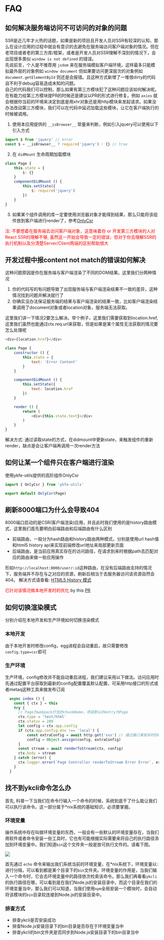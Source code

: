 # FAQ

## 如何解决服务端访问不可访问的对象的问题

SSR是近几年才火热的话题，如果是新的项目且开发人员对SSR有较深的认知，那么在设计应用的过程中就会有意识的去避免在服务端访问客户端对象的情况。但在老项目或者老的第三方库/框架，或者是开发人员对SSR理解不深刻的情况下，会出现很多类似 `window is not defined` 的错误。  
先说前言，个人是不推荐用 `jsdom` 来在服务端模拟客户端环境，这样最多只能模拟最外层的对象例如 `window document` 但如果要访问更深层次的对象例如 `document.getElementById` 则还是会报错。且这种方式新增了一堆很dirty的代码且不利于debug容易造成未知的问题。  
自己的代码我们可以控制，那么如果有第三方模块犯了这种问题应该如何解决呢。在有能力给第三方模块提PR的时候还是建议以PR的形式进行修复。例如 `axios` 就会根据你当前的环境来决定到底是用xhr对象还是用http模块来发起请求。如果没办法改动第三方模块，我们可以在代码中延迟加载这些模块，让它在客户端执行的时候被调用。  

1. 使用本应用提供的 `__isBrowser__` 常量来判断，例如引入jquery可以使用以下引入方式
   
```js
import $ from 'jquery' // error
const $ = __isBrowser__ ? require('jquery') : {} // true
```

2. 在 `didMount` 生命周期加载模块

```js
class Page {
    this.state = {
        $: {}
    }
    componentDidMount () {
        this.setState({
            $: require('jquery')
        })
    }
}
```

3. 如果某个组件调用的库一定要使用浏览器对象才能得到结果，那么只能将该组件放到客户端进行render了，参考[OnlyCsr](./faq.md#如何让某一个组件只在客户端进行渲染)

<span style="color: red">注: 不要想着在服务端去访问客户端对象，这意味着你 or 开发第三方模块的人对React SSR的理解不够, 虽然这一开始会导致一定的错误，但对于你去理解SSR的执行机制以及分清楚Server/Client两端的区别帮助很大</span>

## 开发过程中报content not match的错误如何解决

这种问题原因是你在服务端与客户端渲染了不同的DOM结果。这里我们分两种情况  
1. 你的代码写的有问题导致了出现服务端与客户端渲染结果不一致的差异，这种情况找到问题并解决就行了  
2. 你确实没办法保证服务端的结果与客户端渲染的结果一致，比如客户端渲染结果调用了document对象或者location对象，服务端无法获取。

这里我们讲一下情况2要怎么解决。举个例子，这里我们需要获取到location.href,这里我们虽然也能通过ctx.req.url来获取，但是如果是某个属性无法获取的情况要怎么处理呢

```js
<div>{location.href}</div>
```

```js
class Page {
    constructor () {
        this.state = {
            text: 'Error Content'
        }
    }

    componentDidMount () {
        this.setState({
            text: location.href
        })
    }

    render () {
        return (
            <div>{this.state.text}</div>
        )
    }
}
```

解决方式: 通过读取state的方式，在didmount中更新state，来触发组件的重新render，缺点是会让客户端再调用一次render方法

## 如何让某一个组件只在客户端进行渲染

使用ykfe-utils提供的高阶组件OnlyCsr

```js
import { OnlyCsr } from 'ykfe-utils'

export default OnlyCsr(Page)
```

## 刷新8000端口为什么会导致404

8000端口启动的是CSR(客户端渲染)应用，并且此时我们使用的是history路由模式，这里我们首先要明白前端路由和后端路由有什么区别

- 前端路由，一般分为hash路由和history路由两种模式，分别是使用url hash值和html5 history api来实现前端修改url地址来局部更新页面
- 后端路由，是当前应用真实存在的访问路径，在请求到来时根据path去匹配对应的路由来做一些应用操作

形如`http://localhost:8000/user/:id`这种路由，在没有后端路由支持的情况下，服务端并不存在与之对应的资源，刷新后相当于去服务器访问该资源自然会404。
解决方式请查看: [HTML5 History 模式](https://router.vuejs.org/zh/guide/essentials/history-mode.html)

<span style="color:red">已针对该情况做本地开发时的优化</span> by this [PR](https://github.com/ykfe/egg-react-ssr/pull/79)

## 如何切换渲染模式

分别介绍在本地开发和生产环境如何切换渲染模式

### 本地开发

由于本地开发时修改config，egg进程会自动重启，故只需要修改`config.type=csr`即可  

### 生产环境

生产环境，config修改并不能自动重启进程，我们建议采用以下做法。访问应用时先通过配置平台获取到最新的config配置覆盖默认配置，可采用http接口的形式或者metaq这种工具来做发布订阅

```js
  async index () {
    const { ctx } = this
    try {
      // Page为webpack打包的chunkName，项目默认的entry为Page
      ctx.type = 'text/html'
      ctx.status = 200
      let config = ctx.app.config
      if (ctx.app.config.env !== 'local') {
          const extraConfig = await http.get('xxx') // 通过接口拿到实时的config,覆盖默认配置
          config = Object.assign(config, extraConfig)
      }
      const stream = await renderToStream(ctx, config)
      ctx.body = stream
    } catch (error) {
      ctx.logger.error(`Page Controller renderToStream Error Error`, error)
    }
  }
```

## 找不到ykcli命令怎么办

首先, 科普一下当我们在命令行输入一个命令的时候，系统到底干了什么能让我们可以执行该命令。这一部分属于*nix系统的基础知识，必须要掌握。

### 环境变量

操作系统中存在叫做环境变量的东西，一般会有一些默认的环境变量存在，当我们用软件或者命令安装一些工具时，它也有可能根据实际需要来将自己的执行路径添加到环境变量中。我们知道`bin`这个文件夹一般是放可执行文件的。请看下图。

![](https://gw.alicdn.com/tfs/TB1Ze6thUY1gK0jSZFCXXcwqXXa-1190-556.jpg)

首先通过 `echo` 命令来输出我们系统当前的环境变量，在*nix系统下，环境变量以`:`进行分隔，可以看到都是某个目录下的`bin`文件夹。环境变量的作用是，当我们输入一个命令时，它会去环境变量中的路径依次检索该命令。那么我们再看看`ykcli`的执行路径在哪，可以看到是在我们Node.js的安装目录中，而这个目录在我们的环境变量当中，那么我们可以知道，当我们使用`npm`全局安装一个模块时，会自动将该模块的`bin`目录软连接到Node.js的安装目录中。

### 排查方式

- 排查ykcli是否安装成功
- 排查Node.js安装目录下的bin目录是否存在于环境变量当中
- 排查ykcli的bin文件夹是否同步到Node.js安装目录下的bin目录当中